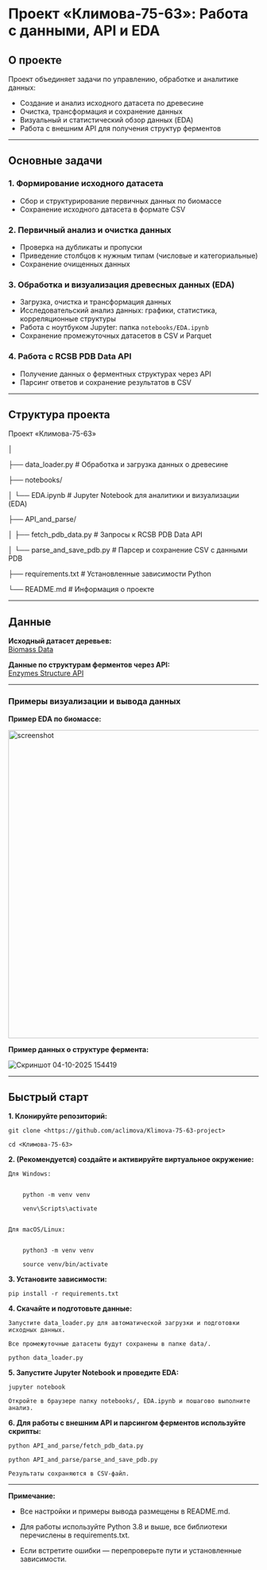# Проект «Климова-75-63»: Работа с данными, API и EDA

## О проекте

Проект объединяет задачи по управлению, обработке и аналитике данных:
- Создание и анализ исходного датасета по древесине
- Очистка, трансформация и сохранение данных
- Визуальный и статистический обзор данных (EDA)
- Работа с внешним API для получения структур ферментов

---

## Основные задачи

### 1. Формирование исходного датасета
- Сбор и структурирование первичных данных по биомассе
- Сохранение исходного датасета в формате CSV

### 2. Первичный анализ и очистка данных
- Проверка на дубликаты и пропуски
- Приведение столбцов к нужным типам (числовые и категориальные)
- Сохранение очищенных данных

### 3. Обработка и визуализация древесных данных (EDA)
- Загрузка, очистка и трансформация данных
- Исследовательский анализ данных: графики, статистика, корреляционные структуры
- Работа с ноутбуком Jupyter: папка `notebooks/EDA.ipynb`
- Сохранение промежуточных датасетов в CSV и Parquet

### 4. Работа с RCSB PDB Data API
- Получение данных о ферментных структурах через API
- Парсинг ответов и сохранение результатов в CSV

---

## Структура проекта

Проект «Климова-75-63»

│

├── data_loader.py                  # Обработка и загрузка данных о древесине

├── notebooks/

│   └── EDA.ipynb       # Jupyter Notebook для аналитики и визуализации (EDA)

├── API_and_parse/

│  ├── fetch_pdb_data.py           # Запросы к RCSB PDB Data API

│   └── parse_and_save_pdb.py       # Парсер и сохранение CSV с данными PDB

├── requirements.txt                # Установленные зависимости Python

└── README.md                       # Информация о проекте


---

## Данные

**Исходный датасет деревьев:**  
[Biomass Data](https://drive.google.com/drive/folders/1TOftr_GOVv2wXgeg4S5GTd46YWDHC2Ls?usp=drive_link) 

**Данные по структурам ферментов через API:**  
[Enzymes Structure API](https://data.rcsb.org/rest/v1/core/entry/{pdb_id})

---

### Примеры визуализации и вывода данных

**Пример EDA по биомассе:**

<img width="795" height="620" alt="screenshot" src="https://github.com/user-attachments/assets/345ff719-20e7-4dff-99b9-a32712106360" />

**Пример данных о структуре фермента:**

![Скриншот 04-10-2025 154419](https://github.com/user-attachments/assets/29247a26-9012-43e6-bf8c-ff9cacd8c0d5)

---


## Быстрый старт

**1. Клонируйте репозиторий:**
  
 
    git clone <https://github.com/aclimova/Klimova-75-63-project>
    
    cd <Климова-75-63>


**2. (Рекомендуется) создайте и активируйте виртуальное окружение:**
 
    Для Windows:
    
     
        python -m venv venv
      
        venv\Scripts\activate
        
  
    Для macOS/Linux:
    
       
        python3 -m venv venv
       
        source venv/bin/activate
        

**3. Установите зависимости:**
  
  
    pip install -r requirements.txt


**4. Скачайте и подготовьте данные:**

   
    Запустите data_loader.py для автоматической загрузки и подготовки исходных данных.
    
    Все промежуточные датасеты будут сохранены в папке data/.
 
    python data_loader.py


**5. Запустите Jupyter Notebook и проведите EDA:**
   
    
    jupyter notebook
   
    Откройте в браузере папку notebooks/, EDA.ipynb и пошагово выполните анализ.



**6. Для работы с внешним API и парсингом ферментов используйте скрипты:**
 
    
    python API_and_parse/fetch_pdb_data.py
  
    python API_and_parse/parse_and_save_pdb.py
   
    Результаты сохраняются в CSV-файл.


---

**Примечание:**

- Все настройки и примеры вывода размещены в README.md.

- Для работы используйте Python 3.8 и выше, все библиотеки перечислены в requirements.txt.

- Если встретите ошибки — перепроверьте пути и установленные зависимости.
